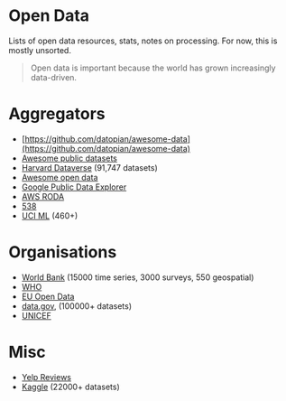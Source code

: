 # Open Data

Lists of open data resources, stats, notes on processing. For now, this is mostly unsorted.

> Open data is important because the world has grown increasingly data-driven.

# Aggregators

* [https://github.com/datopian/awesome-data](https://github.com/datopian/awesome-data)
* [Awesome public datasets](https://github.com/awesomedata/awesome-public-datasets)
* [Harvard Dataverse](https://dataverse.harvard.edu/) (91,747 datasets)
* [Awesome open data](https://github.com/DigitalCommonsLab/awesome-opendata)
* [Google Public Data Explorer](https://www.google.com/publicdata/directory)
* [AWS RODA](https://registry.opendata.aws/)
* [538](https://data.fivethirtyeight.com/)
* [UCI ML](https://archive.ics.uci.edu/ml/index.php) (460+)

# Organisations

* [World Bank](https://data.worldbank.org/) (15000 time series, 3000 surveys, 550 geospatial)
* [WHO](https://www.who.int/gho/database/en/)
* [EU Open Data](open-data.europa.eu/en/data/)
* [data.gov](https://www.data.gov/), (100000+ datasets)
* [UNICEF](https://data.unicef.org/)

# Misc

* [Yelp Reviews](https://www.yelp.com/dataset)
* [Kaggle](https://www.kaggle.com/datasets) (22000+ datasets)
